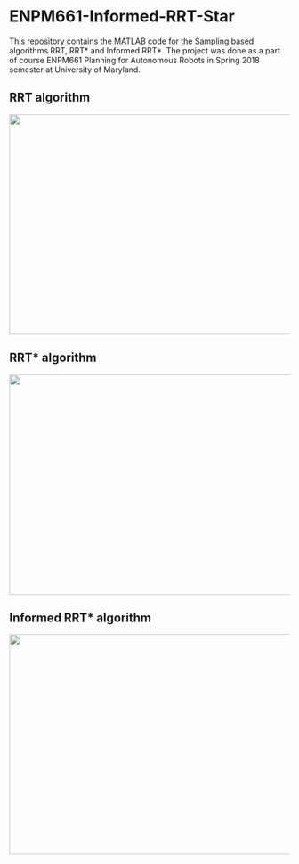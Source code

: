 # ENPM661-Informed-RRT-Star
This repository contains the MATLAB code for the Sampling based algorithms RRT, RRT* and Informed RRT*. The project was done as a part of course ENPM661 Planning for Autonomous Robots in Spring 2018 semester at University of Maryland.

## RRT algorithm
<p align="center"> 
<img src="https://github.com/SrinidhiSreenath/ENPM661-Informed-RRT-Star/blob/master/Result/RRT.gif" width="525" height="395">
</p>

## RRT* algorithm
<p align="center"> 
<img src="https://github.com/SrinidhiSreenath/ENPM661-Informed-RRT-Star/blob/master/Result/RRTStar.gif" width="525" height="395">
</p>

## Informed RRT* algorithm
<p align="center"> 
<img src="https://github.com/SrinidhiSreenath/ENPM661-Informed-RRT-Star/blob/master/Result/InformedRRTStar.gif" width="525" height="395">
</p>

